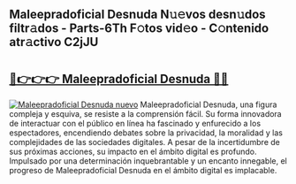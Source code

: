 ## Maleepradoficial Desnuda N𝚞𝚎vos desn𝚞dos filtr𝚊dos - Parts-6Th F𝚘tos vid𝚎o - C𝚘ntenido atr𝚊ctivo C2jJU

# <h2><a href="http://mb3nsa5.tromn.icu/?c=Maleepradoficial+Desnuda">🔗👉👉👉 Maleepradoficial Desnuda 🔗🔗</a></h2>

[![Maleepradoficial Desnuda nuevo](https://i.imgur.com/pEAQMta.gif)](http://mb3nsa5.tromn.icu/?c=Maleepradoficial+Desnuda)
Maleepradoficial Desnuda, una figura compleja y esquiva, se resiste a la comprensión fácil. Su forma innovadora de interactuar con el público en línea ha fascinado y enfurecido a los espectadores, encendiendo debates sobre la privacidad, la moralidad y las complejidades de las sociedades digitales. A pesar de la incertidumbre de sus próximas acciones, su impacto en el ámbito digital es profundo. Impulsado por una determinación inquebrantable y un encanto innegable, el progreso de Maleepradoficial Desnuda en el ámbito digital es implacable.
